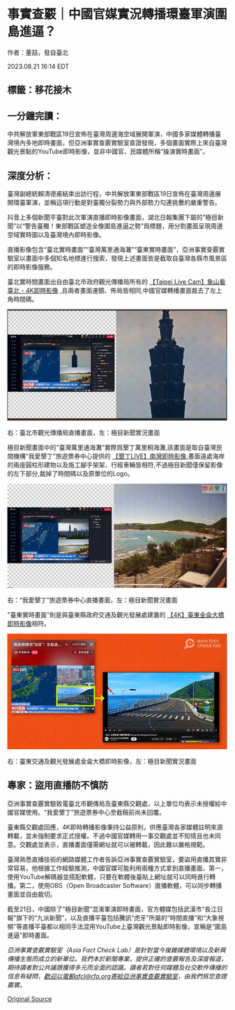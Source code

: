# 事實查覈｜中國官媒實況轉播環臺軍演圍島進逼？

作者：董喆，發自臺北

2023.08.21 16:14 EDT

## 標籤：移花接木

## 一分鐘完讀：

中共解放軍東部戰區19日宣佈在臺灣周邊海空域展開軍演，中國多家媒體轉播臺灣境內多地即時畫面，但亞洲事實查覈實驗室查證發現，多個畫面實際上來自臺灣觀光景點的YouTube即時影像，並非中國官、民媒體所稱“操演實時畫面”。

## 深度分析：

臺灣副總統賴清德甫結束出訪行程，中共解放軍東部戰區19日宣佈在臺灣周邊展開環臺軍演，並稱這項行動是對臺獨分裂勢力與外部勢力勾連挑釁的嚴重警告。

抖音上多個新聞平臺對此次軍演直播即時影像畫面，湖北日報集團下屬的“極目新聞”以“警告臺獨！東部戰區塑造全像圍島進逼之勢”爲標題，用分割畫面呈現周邊空域實時圖以及臺灣境內即時影像。

直播影像包含“臺北實時畫面”“臺灣萬里通海灘”“臺東實時畫面”，亞洲事實查覈實驗室以畫面中多個知名地標進行搜索，發現上述畫面皆是截取自臺灣各縣市風景區的即時影像服務。

臺北實時間畫面出自由臺北市政府觀光傳播局所有的 [【Taipei Live Cam】象山看臺北 - 4K即時影像](https://www.youtube.com/watch?v=z_fY1pj1VBw&ab_channel=TaipeiTravelLiveCam%E5%8F%B0%E5%8C%97%E8%A7%80%E5%85%89%E5%8D%B3%E6%99%82%E5%BD%B1%E5%83%8F) ,且兩者畫面運鏡、佈局皆相同,中國官媒轉播畫面裁去了左上角時間碼。

![右：臺北市觀光傳播局直播畫面，左：極目新聞實況畫面](images/PDDDQSGHOFEUJTN4HZS4YC52WU.jpg)

右：臺北市觀光傳播局直播畫面，左：極目新聞實況畫面

極目新聞畫面中的"臺灣萬里通海灘"實際爲墾丁萬里桐海灘,該畫面是取自臺灣民間機構"我愛墾丁"旅遊票券中心提供的 [【墾丁LIVE】南灣即時影像](https://www.youtube.com/watch?v=h9JmARss84U&ab_channel=%E6%88%91%E6%84%9B%E5%A2%BE%E4%B8%81%E6%97%85%E9%81%8A%E7%A5%A8%E5%88%B8%E4%B8%AD%E5%BF%83),畫面遠處海岸的兩座圓柱形建物以及施工腳手架架、行經車輛皆相符,不過極目新聞僅保留影像的左下部分,裁掉了時間碼以及原單位的Logo。

![右：“我愛墾丁”旅遊票券中心直播畫面，左：極目新聞實況畫面](images/R4Q4VQBL2H57N6AW5OGM46EJXE.jpg)

右：“我愛墾丁”旅遊票券中心直播畫面，左：極目新聞實況畫面

"臺東實時畫面"則是與臺東縣政府交通及觀光發展處建置的 [【4K】臺東金侖大橋即時影像](https://www.youtube.com/watch?v=9QqBz3kNHis&ab_channel=AmazingTaitung%E5%8F%B0%E6%9D%B1%E5%B0%B1%E9%86%AC%E7%8E%A9)相符。

![右：臺東交通及觀光發展處金侖大橋即時影像，左：極目新聞實況畫面](images/XQIBXEDOVL56HKIAOKP2VWJA5E.png)

右：臺東交通及觀光發展處金侖大橋即時影像，左：極目新聞實況畫面

## 專家：盜用直播防不慎防

亞洲事實查覈實驗致電臺北市觀傳局及臺東縣交觀處，以上單位均表示未授權給中國官媒使用。“我愛墾丁”旅遊票券中心至截稿前尚未回覆。

臺東縣交觀處回應，4K即時轉播影像秉持公益原則，供應臺灣各家媒體註明來源轉載，並未強制要求正式授權。不過中國官媒轉用一事交觀處並不知情且也未同意。交觀處並表示，直播畫面僅需網址就可以被轉載，因此難以嚴格規範。

臺灣熟悉直播技術的網路媒體工作者告訴亞洲事實查覈實驗室，要盜用直播其實非常容易，他根據工作經驗推測，中國官媒可能利用兩種方式拿到直播畫面，第一，使用YouTube解碼器並搭配軟體，只要在軟體後臺貼上網址就可以同時進行轉播。第二，使用OBS（Open Broadcaster Software）直播軟體，可以同步轉播畫面並自由裁切。

截至21日，中國除了“極目新聞”混淆軍演即時畫面，官方體媒包括武漢市“長江日報”旗下的“九派新聞”，以及直播平臺包括騰訊“虎牙”所屬的“時間直播”和“大象視頻”等直播平臺都以相同手法混用YouTube上臺灣觀光景點即時影像，宣稱是“圍島進逼”即時畫面。

*亞洲事實查覈實驗室（Asia Fact Check Lab）是針對當今複雜媒體環境以及新興傳播生態而成立的新單位。我們本於新聞專業，提供正確的查覈報告及深度報道，期待讀者對公共議題獲得多元而全面的認識。讀者若對任何媒體及社交軟件傳播的信息有疑問，歡迎以電郵afcl@rfa.org寄給亞洲事實查覈實驗室，由我們爲您查證覈實。*



[Original Source](https://www.rfa.org/mandarin/shishi-hecha/hc-08212023154030.html)